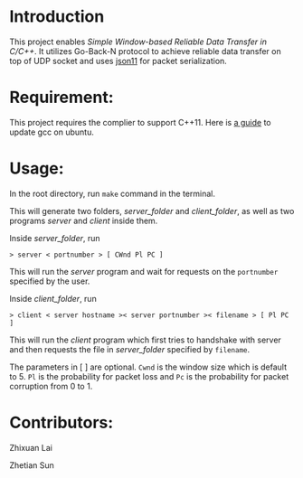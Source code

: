 Introduction
===============

This project enables *Simple Window-based Reliable Data Transfer in C/C++*. It utilizes Go-Back-N protocol to achieve reliable data transfer on top of UDP socket and uses [json11](https://github.com/dropbox/json11) for packet serialization.

Requirement:
===
This project requires the complier to support C++11. Here is [a guide](http://ubuntuhandbook.org/index.php/2013/08/install-gcc-4-8-via-ppa-in-ubuntu-12-04-13-04/) to update gcc on ubuntu.

Usage:
===
In the root directory, run `make` command in the terminal.

This will generate two folders, *server_folder* and *client_folder*, as well as two programs *server* and *client* inside them.

Inside *server_folder*, run

~~~
> server < portnumber > [ CWnd Pl PC ]
~~~

This will run the *server* program and wait for requests on the `portnumber` specified by the user.

Inside *client_folder*, run

~~~
> client < server hostname >< server portnumber >< filename > [ Pl PC ]
~~~

This will run the *client* program which first tries to handshake with server and then requests the file in *server_folder* specified by `filename`. 

The parameters in [ ] are optional. `Cwnd` is the window size which is default to 5. `Pl` is the probability for packet loss and `Pc` is the probability for packet corruption from 0 to 1.

Contributors:
===

Zhixuan Lai

Zhetian Sun

